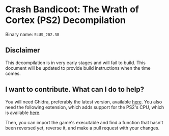 # Crash Bandicoot: The Wrath of Cortex (PS2) Decompilation

Binary name: `SLUS_202.38`

## Disclaimer
This decompilation is in very early stages and will fail to build. This document
will be updated to provide build instructions when the time comes.

## I want to contribute. What can I do to help?
You will need Ghidra, preferably the latest version, available [here](https://github.com/NationalSecurityAgency/ghidra). You also need the following extension, which adds support for the PS2's CPU, which is available [here](https://github.com/chaoticgd/ghidra-emotionengine-reloaded).

Then, you can import the game's executable and find a function that hasn't been reversed yet, reverse it, and make a pull request with your changes.
